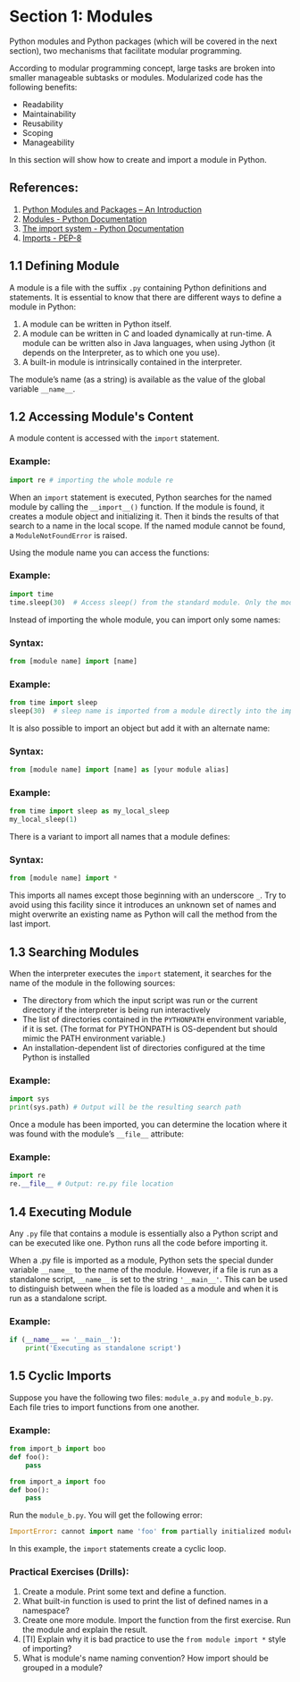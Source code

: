 # Section 1: Modules

Python modules and Python packages (which will be covered in the next section), two mechanisms that facilitate modular programming.

According to modular programming concept, large tasks are broken into smaller manageable subtasks or modules. Modularized code has the following benefits:

- Readability
- Maintainability
- Reusability
- Scoping
- Manageability

In this section will show how to create and import a module in Python.

## References:

1. [Python Modules and Packages – An Introduction](https://realpython.com/python-modules-packages/#python-modules-overview)
2. [Modules - Python Documentation](https://docs.python.org/3/tutorial/modules.html#)
3. [The import system - Python Documentation](https://docs.python.org/3/reference/import.html)
4. [Imports - PEP-8](https://peps.python.org/pep-0008/#imports)

## 1.1 Defining Module

A module is a file with the suffix `.py` containing Python definitions and statements. It is essential to know that there are different ways to define a module in Python:

1. A module can be written in Python itself.
2. A module can be written in C and loaded dynamically at run-time. A module can be written also in Java languages, when using Jython (it depends on the Interpreter, as to which one you use).
3. A built-in module is intrinsically contained in the interpreter.

The module’s name (as a string) is available as the value of the global variable `__name__`.


## 1.2 Accessing Module's Content

A module content is accessed with the `import` statement.

### Example:
```python
import re # importing the whole module re
```

When an `import` statement is executed, Python searches for the named module by calling the `__import__()` function. If the module is found, it creates a module object and initializing it. Then it binds the results of that search to a name in the local scope. If the named module cannot be found, a `ModuleNotFoundError` is raised.

Using the module name you can access the functions:

### Example:
```python
import time
time.sleep(30)  # Access sleep() from the standard module. Only the module name is added to the current namespace.
```

Instead of importing the whole module, you can import only some names:

### Syntax:
```python
from [module name] import [name]
```

### Example:
```python
from time import sleep
sleep(30)  # sleep name is imported from a module directly into the importing module’s namespace. 
```

It is also possible to import an object but add it with an alternate name:

### Syntax:
```python
from [module name] import [name] as [your module alias]
```

### Example:
```python
from time import sleep as my_local_sleep
my_local_sleep(1) 
```

There is a variant to import all names that a module defines:

### Syntax:
```python
from [module name] import *
```

This imports all names except those beginning with an underscore `_`. Try to avoid using this facility since it introduces an unknown set of names and might overwrite an existing name as Python will call the method from the last import.

## 1.3 Searching Modules

When the interpreter executes the `import` statement,  it searches for the name of the module in the following sources:

- The directory from which the input script was run or the current directory if the interpreter is being run interactively
- The list of directories contained in the `PYTHONPATH` environment variable, if it is set. (The format for PYTHONPATH is OS-dependent but should mimic the PATH environment variable.)
- An installation-dependent list of directories configured at the time Python is installed

### Example:
```python
import sys
print(sys.path) # Output will be the resulting search path 
```

Once a module has been imported, you can determine the location where it was found with the module’s `__file__` attribute:

### Example:
```python
import re
re.__file__ # Output: re.py file location 
```

## 1.4 Executing Module

Any `.py` file that contains a module is essentially also a Python script and can be executed like one. Python runs all the code before importing it.

When a .py file is imported as a module, Python sets the special dunder variable `__name__` to the name of the module. However, if a file is run as a standalone script, `__name__` is set to the string `'__main__'`. This can be used to distinguish between when the file is loaded as a module and when it is run as a standalone script.

### Example:
```python
if (__name__ == '__main__'):
    print('Executing as standalone script')
```

## 1.5 Cyclic Imports

Suppose you have the following two files: `module_a.py` and `module_b.py`. Each file tries to import functions from one another.

### Example:
```python
from import_b import boo
def foo():
    pass
```
```python
from import_a import foo
def boo():
    pass
```

Run the `module_b.py`. You will get the following error:

```python
ImportError: cannot import name 'foo' from partially initialized module 'import_a' (most likely due to a circular import)
```

In this example, the `import` statements create a cyclic loop.

### Practical Exercises (Drills):
1. Create a module. Print some text and define a function.
2. What built-in function is used to print the list of defined names in a namespace?
3. Create one more module. Import the function from the first exercise. Run the module and explain the result.
4. [TI] Explain why it is bad practice to use the `from module import *` style of importing?
5. What is module's name naming convention? How import should be grouped in a module?